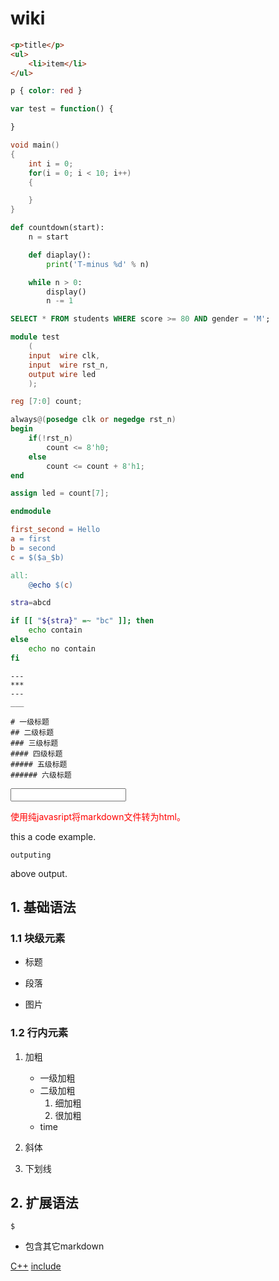 


# wiki #


``` html
<p>title</p>
<ul>
    <li>item</li>
</ul>
```

``` css
p { color: red }
```

``` javascript
var test = function() {

}
```

``` c
void main()
{
    int i = 0;
    for(i = 0; i < 10; i++)
    {

    }
}
```

``` Python
def countdown(start):
    n = start

    def diaplay():
        print('T-minus %d' % n)

    while n > 0:
        display()
        n -= 1
```

``` sql
SELECT * FROM students WHERE score >= 80 AND gender = 'M';
```

``` verilog
module test
    (
    input  wire clk,
    input  wire rst_n,
    output wire led
    );

reg [7:0] count;

always@(posedge clk or negedge rst_n)
begin
    if(!rst_n)
        count <= 8'h0;
    else 
        count <= count + 8'h1;
end

assign led = count[7];

endmodule
```

``` makefile
first_second = Hello      
a = first      
b = second      
c = $($a_$b)　　　    

all:      
    @echo $(c) 
```

``` bash
stra=abcd

if [[ "${stra}" =~ "bc" ]]; then
    echo contain
else
    echo no contain
fi
```

```
---
***
---
___
```


```
# 一级标题  
## 二级标题  
### 三级标题  
#### 四级标题  
##### 五级标题  
###### 六级标题 
```

<script>
function myFunction(){
    var x = document.getElementById("uname");
    x.value = x.value.toUpperCase();
}
</script>

<input type="text" id="uname" onchange="myFunction()">

<p id="pt">使用纯javasript将markdown文件转为html。</p>

<style id="style:css/mycss.css">

#pt {
    color: red;
}
</style>





<script>
    console.log('wolrd');
</script>

this a code example.


```
outputing
```
above output.

## 1. 基础语法

### 1.1 块级元素

- 标题


- 段落
- 图片

### 1.2 行内元素

1. 加粗
    - 一级加粗
    - 二级加粗
        1. 细加粗
        2. 很加粗
    - time

2. 斜体
3. 下划线

## 2. 扩展语法

`$`

- 包含其它markdown

[C++](./include.md)
[include](./include1.md)
